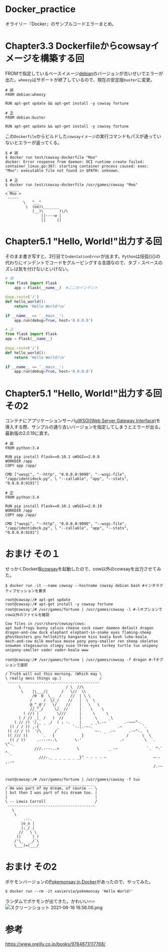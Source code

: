 # Docker_practice
オライリー『Docker』のサンプルコードエラーまとめ。

# Chapter3.3 Dockerfileからcowsayイメージを構築する回
FROMで指定しているベースイメージ[debian](https://www.debian.org/)のバージョンが古いせいでエラーが出た。`wheezy`はサポートが終了しているので、現在の安定版`buster`に変更。

```Dockerfile:Dockerfile
# 誤
FROM debian:wheezy

RUN apt-get update && apt-get install -y cowsay fortune

# 正
FROM debian:buster

RUN apt-get update && apt-get install -y cowsay fortune
```

この`Dockerfile`からビルドした`cowsayイメージ`の実行コマンドもパスが通っていないとエラーが返ってくる。

```terminal:terminal
$ # 誤
$ docker run test/cowsay-dockerfile "Moo"
docker: Error response from daemon: OCI runtime create failed:
container_linux.go:367: starting container process caused: exec: "Moo": executable file not found in $PATH: unknown.

$ # 正
$ docker run test/cowsay-dockerfile /usr/games/cowsay "Moo"
 _____
< Moo >
 -----
        \   ^__^
         \  (oo)\_______
            (__)\       )\/\
                ||----w |
                ||     ||
```

# Chapter5.1 "Hello, World!"出力する回
そのまま書き写すと、2行目で`IndentationError`が出ます。`Python`は括弧(){}の代わりにインデントでコードをグルーピングする言語なので、タブ・スペースのズレは気を付けないといけない。

```python:identidock.py
# 誤
from flask import Flask
    app = Flask(__name__)  #ここのインデント
 
@app.route('/')
def hello_world():
    return 'Hello World!\n'
 
if __name__ == '__main__':
    app.run(debug=True, host='0.0.0.0')

# 正
from flask import Flask
app = Flask(__name__)
 
@app.route('/')
def hello_world():
    return 'Hello World!\n'
 
if __name__ == '__main__':
    app.run(debug=True, host='0.0.0.0')
```

# Chapter5.1 "Hello, World!"出力する回 その2
コンテナにアプリケーションサーバ[uWSGI(Web Server Gateway Interface)](https://uwsgi-docs.readthedocs.io/en/latest/)を導入する際、サンプルの通り古いバージョンを指定してしまうとエラーが出る。最新版の2.0.19に直す。

```Dockerfile:Dockerfile
# 誤
FROM python:3.4

RUN pip install Flask==0.10.1 uWSGI==2.0.8
WORKDIR /app
COPY app /app/

CMD ["uwsgi", "--http", "0.0.0.0:9090", "--wsgi-file", "/app/identidock.py", \ "--callable", "app", "--stats", "0.0.0.0:9191"]

# 正
FROM python:3.4

RUN pip install Flask==0.10.1 uWSGI==2.0.19
WORKDIR /app
COPY app /app/

CMD ["uwsgi", "--http", "0.0.0.0:9090", "--wsgi-file", "/app/identidock.py", \ "--callable", "app", "--stats", "0.0.0.0:9191"]
```

# おまけ その１
せっかくDocker版[cowsay](https://ja.wikipedia.org/wiki/Cowsay)を起動したので、cow以外のcowsayを出力させてみた。

```terminal:terminal
$ docker run -it --name cowsay --hostname cowsay debian bash #インタラクティブセッションを要求

root@cowsay:/# apt-get update
root@cowsay:/# apt-get install -y cowsay fortune
root@cowsay:/# /usr/games/fortune | /usr/games/cowsay -l #-lオプションでcow以外のファイルを確認

Cow files in /usr/share/cowsay/cows:
apt bud-frogs bunny calvin cheese cock cower daemon default dragon
dragon-and-cow duck elephant elephant-in-snake eyes flaming-sheep
ghostbusters gnu hellokitty kangaroo kiss koala kosh luke-koala
mech-and-cow milk moofasa moose pony pony-smaller ren sheep skeleton
snowman stegosaurus stimpy suse three-eyes turkey turtle tux unipony
unipony-smaller vader vader-koala www

root@cowsay:/# /usr/games/fortune | /usr/games/cowsay -f dragon #-fオプションで選択
 _________________________________________
/ Truth will out this morning. (Which may \
\ really mess things up.)                 /
 -----------------------------------------
      \                    / \  //\
       \    |\___/|      /   \//  \\
            /0  0  \__  /    //  | \ \    
           /     /  \/_/    //   |  \  \  
           @_^_@'/   \/_   //    |   \   \ 
           //_^_/     \/_ //     |    \    \
        ( //) |        \///      |     \     \
      ( / /) _|_ /   )  //       |      \     _\
    ( // /) '/,_ _ _/  ( ; -.    |    _ _\.-~        .-~~~^-.
  (( / / )) ,-{        _      `-.|.-~-.           .~         `.
 (( // / ))  '/\      /                 ~-. _ .-~      .-~^-.  \
 (( /// ))      `.   {            }                   /      \  \
  (( / ))     .----~-.\        \-'                 .~         \  `. \^-.
             ///.----..>        \             _ -~             `.  ^-`  ^-_
               ///-._ _ _ _ _ _ _}^ - - - - ~                     ~-- ,.-~
                                                                  /.-~


root@cowsay:/# /usr/games/fortune | /usr/games/cowsay -f tux   
 _______________________________________
/ He was part of my dream, of course -- \
| but then I was part of his dream too. |
|                                       |
\ -- Lewis Carroll                      /
 ---------------------------------------
   \
    \
        .--.
       |o_o |
       |:_/ |
      //   \ \
     (|     | )
    /'\_   _/`\
    \___)=(___/
```

# おまけ その2
ポケモンバージョンの[Pokemonsay in Docker](https://github.com/xaviervia/docker-pokemonsay)があったので、やってみた。

```terminal:terminal
$ docker run --rm -it xaviervia/pokemonsay 'Hello World!'
```
ランダムでポケモンが出てきた。かわいい:fire::fire:
![スクリーンショット 2021-06-16 18.56.06.png](https://qiita-image-store.s3.ap-northeast-1.amazonaws.com/0/1645942/fe85cb79-4cc9-288b-c25a-0ba5db4bf9e7.png)

# 参考

https://www.oreilly.co.jp/books/9784873117768/
